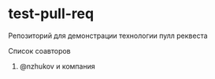 # test-pull-req
Репозиторий для демонстрации технологии пулл реквеста

Список соавторов
1. @nzhukov и компания
